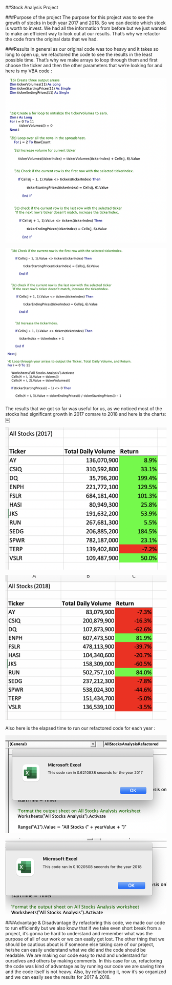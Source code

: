 ##Stock Analysis Project


###Purpose of the project
	The purpose for this project was to see the growth of stocks in both year 2017 and 2018. So we can decide which stock is worth to invest. We had all the information from before but we just wanted to make an efficient way to look out at our results. That’s why we refactor the code from the original data that we had. 
  
  
###Results
	In general as our original code was too heavy and it takes so long to open up, we refactored the code to see the results in the least possible time. That’s why we make arrays to loop through them and first choose the ticker and then the other parameters that we’re looking for 
and here is my VBA code :


![vba1](/resources/vba1.png)

![vba2](/resources/vba2.png)

The results that we got so far was useful for us, as we noticed most of the stocks had significant growth in 2017 comare to 2018 and here is the charts:￼

![2017chart](/resources/2017chart.png)

![2018chart](/resources/2018chart.png)

Also here is the elapsed time to run our refactored code for each year :

![time2017](/resources/time2017.png)

![time2018](/resources/time2018.png)


###Advantage & Disadvantage
	By refactoring this code, we made our code to run efficiently but we also know that if we take even short break from a project, it’s gonna be hard to understand and remember what was the purpose of all of our work or we can easily get lost. The other thing that we should be cautious about is if someone else taking care of our project, he/she can easily understand what we did and the code should be readable. We are making our code easy to read and understand for ourselves and others by making comments. In this case for us, refactoring the code was kind of advantage as by running our code we are saving time and the code itself is not heavy. Also, by refactoring it, now it’s so organized and we can easily see the results for 2017 & 2018.  

